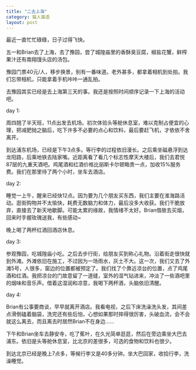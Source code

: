 ```yaml
---
title: "二去上海"
category: 猫人猫语
layout: post
---
```

最近一直忙忙碌碌，日子过得飞快。

五一和Brian去了上海，去了豫园，尝了城隍庙里的香酥臭豆腐，椒盐花蟹，鲜榨果汁还有南翔馒头店的汤包。

豫园门票40元/人，移步换景，别有一番味道。老外甚多，都拿着相机到处拍。我们忘带相机，只能拿着手机咔咔一通乱拍。

去豫园其实已经是去上海第三天的事。我还是按照时间顺序记录一下上海的活动吧。

day 1:

周四翘了半天班，11点出发去机场。初次体验头等舱休息室，难以克制占便宜的心理，把减肥抛之脑后，吃下许多不必要的点心和饮料，最后要赶飞机，才依依不舍离开。

到达浦东机场，已经是下午3点多。等行李的过程依旧漫长。之后乘坐磁悬浮到达龙阳路，后乘地铁去陆家嘴。近距离看了看几个标志性摩天大楼后，我们去君悦87层的九重天酒吧。鸡尾酒和红酒价格比丽斯卡尔顿略贵一点，加收15%服务费。我们在那里待了两个小时，坐车去酒店。

day 2:

睡觉一上午，醒来已经快12点。因为要为几个朋友买东西，我们主要在淮海路活动。逛街购物并不太愉快，耗费无数脑力和体力，最后没多大收获。我们干脆放弃，直接去了新天地歇脚。可能太累的缘故，我情绪不太好。Brian借故去买烟，回来时手握玫瑰送我，有些感动~

晚上喝了两杯红酒回酒店休息。

day 3:

参观豫园，吃城隍庙小吃。之后去步行街，给朋友买到称心礼物。沿着街走很快就到外滩。外滩依旧在施工，不过因为一场雨水，灰土不大。这一次，我们又去了外滩5号，人很多，窗边的位置都被预定了。我们找了个靠近凉台的位置，点了鸡尾酒和红酒。我把凉台的门故意留了一道缝，室外的湿气钻进来，冲淡了一些酒吧里的烟味和音乐声。借着这湿润和凉意，我喝下两杯酒，头脑依旧清醒。

day 4:

Brian有公事要商谈，早早就离开酒店。我看电视，之后下床洗澡洗头发，其间差点滑倒磕着脑袋，洗完还有些后怕，心想如果那时摔得很厉害，头破血流，会不会就这么离去，而且离去时居然Brian不在身边……

下午和Brian坐车去静安寺，吃了蕉叶，在久光简单逛逛，然后在旁边乘坐大巴去浦东。依旧是头等舱休息室，比北京的差很多，可选的食物和饮料也很少。

到达北京已经是晚上7点多，等候行李又是40多分钟。坐大巴回家，收拾行李，洗澡睡觉。

